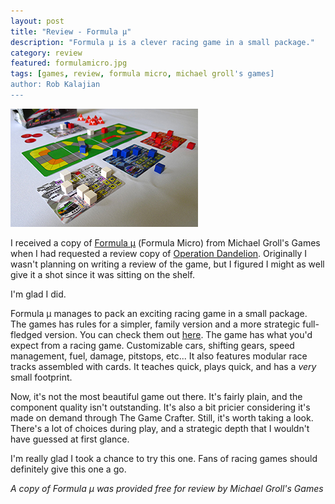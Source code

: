 ```yaml
---
layout: post
title: "Review - Formula μ"
description: "Formula μ is a clever racing game in a small package."
category: review
featured: formulamicro.jpg
tags: [games, review, formula micro, michael groll's games]
author: Rob Kalajian
---
```


<img src="/images/formulamicro/micro.jpg" alt="Formula Micro" class="float-right" />

I received a copy of [Formula μ](https://www.thegamecrafter.com/games/formula-micro) (Formula Micro) from Michael Groll's Games when I had requested a review copy of [Operation Dandelion](http://www.purplepawn.com/2015/11/second-lookoperation-dandelion/). Originally I wasn't planning on writing a review of the game, but I figured I might as well give it a shot since it was sitting on the shelf.

I'm glad I did.

Formula μ manages to pack an exciting racing game in a small package. The games has rules for a simpler, family version and a more strategic full-fledged version. You can check them out [here](https://s3.amazonaws.com/download.thegamecrafter.com/1471479795/Rulebook%20printer%20friendly.pdf). The game has what you'd expect from a racing game. Customizable cars, shifting gears, speed management, fuel, damage, pitstops, etc... It also features modular race tracks assembled with cards. It teaches quick, plays quick, and has a *very* small footprint.

Now, it's not the most beautiful game out there. It's fairly plain, and the component quality isn't outstanding. It's also a bit pricier considering it's made on demand through The Game Crafter. Still, it's worth taking a look. There's a lot of choices during play, and a strategic depth that I wouldn't have guessed at first glance.

I'm really glad I took a chance to try this one. Fans of racing games should definitely give this one a go.

*A copy of Formula μ was provided free for review by Michael Groll's Games*
